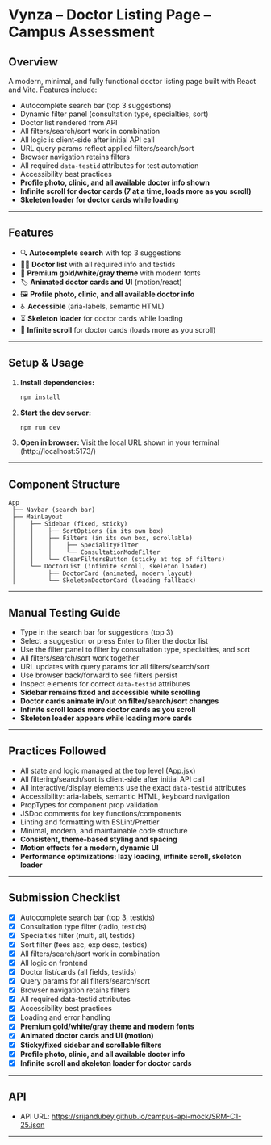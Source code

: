 # Vynza – Doctor Listing Page – Campus Assessment

## Overview
A modern, minimal, and fully functional doctor listing page built with React and Vite. Features include:
- Autocomplete search bar (top 3 suggestions)
- Dynamic filter panel (consultation type, specialties, sort)
- Doctor list rendered from API
- All filters/search/sort work in combination
- All logic is client-side after initial API call
- URL query params reflect applied filters/search/sort
- Browser navigation retains filters
- All required `data-testid` attributes for test automation
- Accessibility best practices
- **Profile photo, clinic, and all available doctor info shown**
- **Infinite scroll for doctor cards (7 at a time, loads more as you scroll)**
- **Skeleton loader for doctor cards while loading**

---

## Features
- 🔍 **Autocomplete search** with top 3 suggestions
- 🧑‍⚕️ **Doctor list** with all required info and testids
- 🎨 **Premium gold/white/gray theme** with modern fonts
- 🏷️ **Animated doctor cards and UI** (motion/react)
- 🖼️ **Profile photo, clinic, and all available doctor info**
- ♿ **Accessible** (aria-labels, semantic HTML)
- ⏳ **Skeleton loader** for doctor cards while loading
- 🔄 **Infinite scroll** for doctor cards (loads more as you scroll)

---

## Setup & Usage

1. **Install dependencies:**
   ```sh
   npm install
   ```
2. **Start the dev server:**
   ```sh
   npm run dev
   ```
3. **Open in browser:**
   Visit the local URL shown in your terminal (http://localhost:5173/)

---

## Component Structure

```
App
 ├── Navbar (search bar)
 ├── MainLayout
 │    ├── Sidebar (fixed, sticky)
 │    │    ├── SortOptions (in its own box)
 │    │    ├── Filters (in its own box, scrollable)
 │    │    │    ├── SpecialityFilter
 │    │    │    └── ConsultationModeFilter
 │    │    └── ClearFiltersButton (sticky at top of filters)
 │    └── DoctorList (infinite scroll, skeleton loader)
 │         ├── DoctorCard (animated, modern layout)
 │         └── SkeletonDoctorCard (loading fallback)
```

---

## Manual Testing Guide
- Type in the search bar for suggestions (top 3)
- Select a suggestion or press Enter to filter the doctor list
- Use the filter panel to filter by consultation type, specialties, and sort
- All filters/search/sort work together
- URL updates with query params for all filters/search/sort
- Use browser back/forward to see filters persist
- Inspect elements for correct `data-testid` attributes
- **Sidebar remains fixed and accessible while scrolling**
- **Doctor cards animate in/out on filter/search/sort changes**
- **Infinite scroll loads more doctor cards as you scroll**
- **Skeleton loader appears while loading more cards**

---

## Practices Followed
- All state and logic managed at the top level (App.jsx)
- All filtering/search/sort is client-side after initial API call
- All interactive/display elements use the exact `data-testid` attributes
- Accessibility: aria-labels, semantic HTML, keyboard navigation
- PropTypes for component prop validation
- JSDoc comments for key functions/components
- Linting and formatting with ESLint/Prettier
- Minimal, modern, and maintainable code structure
- **Consistent, theme-based styling and spacing**
- **Motion effects for a modern, dynamic UI**
- **Performance optimizations: lazy loading, infinite scroll, skeleton loader**

---

## Submission Checklist
- [x] Autocomplete search bar (top 3, testids)
- [x] Consultation type filter (radio, testids)
- [x] Specialties filter (multi, all, testids)
- [x] Sort filter (fees asc, exp desc, testids)
- [x] All filters/search/sort work in combination
- [x] All logic on frontend
- [x] Doctor list/cards (all fields, testids)
- [x] Query params for all filters/search/sort
- [x] Browser navigation retains filters
- [x] All required data-testid attributes
- [x] Accessibility best practices
- [x] Loading and error handling
- [x] **Premium gold/white/gray theme and modern fonts**
- [x] **Animated doctor cards and UI (motion)**
- [x] **Sticky/fixed sidebar and scrollable filters**
- [x] **Profile photo, clinic, and all available doctor info**
- [x] **Infinite scroll and skeleton loader for doctor cards**

---

## API
- API URL: https://srijandubey.github.io/campus-api-mock/SRM-C1-25.json

---

